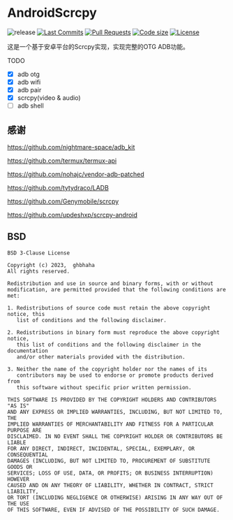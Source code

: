 # AndroidScrcpy

![release](https://img.shields.io/github/v/release/ghbhaha/android_scrcpy)
[![Last Commits](https://img.shields.io/github/last-commit/ghbhaha/android_scrcpy?logo=git&logoColor=white)](https://github.com/ghbhaha/android_scrcpy/commits/master)
[![Pull Requests](https://img.shields.io/github/issues-pr/ghbhaha/android_scrcpy?logo=github&logoColor=white)](https://github.com/ghbhaha/android_scrcpy/pulls)
[![Code size](https://img.shields.io/github/languages/code-size/ghbhaha/android_scrcpy?logo=github&logoColor=white)](https://github.com/ghbhaha/android_scrcpy)
[![License](https://img.shields.io/github/license/ghbhaha/android_scrcpy?logo=open-source-initiative&logoColor=green)](https://github.com/ghbhaha/android_scrcpy/blob/master/LICENSE)

这是一个基于安卓平台的Scrcpy实现，实现完整的OTG ADB功能。

TODO
- [x] adb otg
- [x] adb wifi
- [x] adb pair
- [x] scrcpy(video & audio)
- [ ] adb shell

## 感谢

https://github.com/nightmare-space/adb_kit

https://github.com/termux/termux-api

https://github.com/nohajc/vendor-adb-patched

https://github.com/tytydraco/LADB

https://github.com/Genymobile/scrcpy

https://github.com/updeshxp/scrcpy-android

## BSD

```
BSD 3-Clause License

Copyright (c) 2023,  ghbhaha
All rights reserved.

Redistribution and use in source and binary forms, with or without
modification, are permitted provided that the following conditions are met:

1. Redistributions of source code must retain the above copyright notice, this
   list of conditions and the following disclaimer.

2. Redistributions in binary form must reproduce the above copyright notice,
   this list of conditions and the following disclaimer in the documentation
   and/or other materials provided with the distribution.

3. Neither the name of the copyright holder nor the names of its
   contributors may be used to endorse or promote products derived from
   this software without specific prior written permission.

THIS SOFTWARE IS PROVIDED BY THE COPYRIGHT HOLDERS AND CONTRIBUTORS "AS IS"
AND ANY EXPRESS OR IMPLIED WARRANTIES, INCLUDING, BUT NOT LIMITED TO, THE
IMPLIED WARRANTIES OF MERCHANTABILITY AND FITNESS FOR A PARTICULAR PURPOSE ARE
DISCLAIMED. IN NO EVENT SHALL THE COPYRIGHT HOLDER OR CONTRIBUTORS BE LIABLE
FOR ANY DIRECT, INDIRECT, INCIDENTAL, SPECIAL, EXEMPLARY, OR CONSEQUENTIAL
DAMAGES (INCLUDING, BUT NOT LIMITED TO, PROCUREMENT OF SUBSTITUTE GOODS OR
SERVICES; LOSS OF USE, DATA, OR PROFITS; OR BUSINESS INTERRUPTION) HOWEVER
CAUSED AND ON ANY THEORY OF LIABILITY, WHETHER IN CONTRACT, STRICT LIABILITY,
OR TORT (INCLUDING NEGLIGENCE OR OTHERWISE) ARISING IN ANY WAY OUT OF THE USE
OF THIS SOFTWARE, EVEN IF ADVISED OF THE POSSIBILITY OF SUCH DAMAGE.

```
